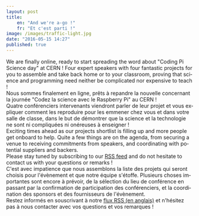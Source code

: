 ```yaml
---
layout: post
title:
    en: "And we're a-go !"
    fr: "Et c'est parti !"
image: /images/traffic-light.jpg
date: "2016-05-15 14:27"
published: true
---
```

<div class="langjs" lang="en">
We are finally online, ready to start spreading the word about "Coding Pi Science day" at CERN !
Four expert speakers with four fantastic projects for you to assemble and take back home or to your classroom, 
proving that science and programming need neither be complicated nor expensive to teach !
</div>

<div class="langjs" lang="fr">
Nous sommes finalement en ligne, pr&ecirc;ts &agrave; repandre la nouvelle concernant la journ&eacute;e &quot;Codez la science avec le Raspberry Pi&quot; au CERN ! <br>
Quatre conf&eacute;renciers intervenants viendront parler de leur projet et vous expliquer comment les reproduire pour les emmener chez vous et dans votre salle de classe,
dans le but de d&eacute;montrer que la science et la technologie ne sont ni compliqu&eacute;es ni on&eacute;reuses &agrave; enseigner !
</div>

<!--more-->

<div class="langjs" lang="en">
Exciting times ahead as our projects shortlist is filling up and more people get onboard to help.
Quite a few things are on the agenda, from securing a venue to receiving commitments from speakers, 
and coordinating with potential suppliers and backers.
<br>
Please stay tuned by subscribing to our <a href="${site.url}/rss">RSS feed</a> and do not hesitate to contact us with your questions or remarks !
</div>

<div class="langjs" lang="fr">
    <div>
    C'est avec impatience que nous assemblons la liste des projets qui seront choisis pour l'&eacute;v&egrave;nement et que notre &eacute;quipe s'&eacute;toffe.
    Plusieurs choses importantes sont encore &agrave; pr&eacute;voir, de la s&eacute;lection du lieu de conf&eacute;rence en passant par la confirmation de participation des conf&eacute;renciers,
    et la coordination des sponsors et des fournisseurs de l'&eacute;v&egrave;nement.
    </div>
    <div>
    Restez inform&eacute;s en souscrivant &agrave; notre <a href="${site.url}/rss">flux RSS (en anglais)</a> et n'h&eacute;sitez pas &agrave; nous contacter avec vos questions et vos remarques !
    </div>
</div>
